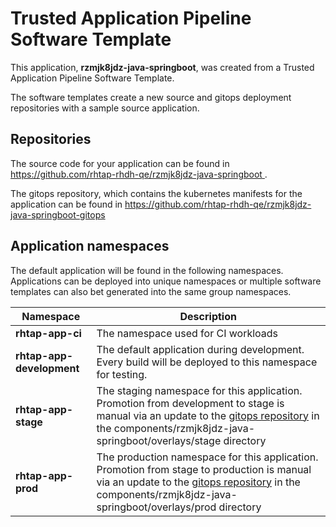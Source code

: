 # Trusted Application Pipeline Software Template

This application, **rzmjk8jdz-java-springboot**, was created from a Trusted Application Pipeline Software Template.

The software templates create a new source and gitops deployment repositories with a sample source application. 

## Repositories

The source code for your application can be found in [https://github.com/rhtap-rhdh-qe/rzmjk8jdz-java-springboot ](https://github.com/rhtap-rhdh-qe/rzmjk8jdz-java-springboot ).
 
The gitops repository, which contains the kubernetes manifests for the application can be found in 
[https://github.com/rhtap-rhdh-qe/rzmjk8jdz-java-springboot-gitops ](https://github.com/rhtap-rhdh-qe/rzmjk8jdz-java-springboot-gitops ) 

## Application namespaces 

The default application will be found in the following namespaces. Applications can be deployed into unique namespaces or multiple software templates can also bet generated into the same group namespaces.  

|  Namespace   |  Description   |  
| -------- | -------- |
| **rhtap-app-ci** | The namespace used for CI workloads |
| **rhtap-app-development** | The default application during development. Every build will be deployed to this namespace for testing. |
| **rhtap-app-stage** | The staging namespace for this application. Promotion from development to stage is manual via an update to the [gitops repository](https://github.com/rhtap-rhdh-qe/rzmjk8jdz-java-springboot-gitops ) in the components/rzmjk8jdz-java-springboot/overlays/stage directory |
| **rhtap-app-prod** | The production namespace for this application. Promotion from stage to production is manual via an update to the [gitops repository](https://github.com/rhtap-rhdh-qe/rzmjk8jdz-java-springboot-gitops ) in the components/rzmjk8jdz-java-springboot/overlays/prod directory |